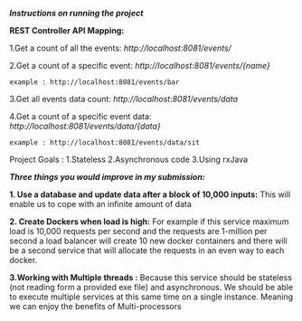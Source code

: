 _**Instructions on running the project**_


**REST Controller API Mapping:**
  
 1.Get a count of all the events: _http://localhost:8081/events/_
 
 2.Get a count of a specific event: _http://localhost:8081/events/{name}_ 
 
    example : http://localhost:8081/events/bar 
 
 3.Get all events data count: _http://localhost:8081/events/data_
 
 4.Get a count of a specific event data: _http://localhost:8081/events/data/{data}_
    
    example : http://localhost:8081/events/data/sit  
 
Project Goals :
    1.Stateless
    2.Asynchronous code 
    3.Using rxJava


_***Three things you would improve in my submission:***_

**1. Use a database and update data after a block of 10,000 inputs:**
    This will enable us to cope with  an infinite amount of data 

**2. Create Dockers when load is high:**
    For example if this service maximum load is 10,000 requests per second and the requests are 1-million per second 
    a load balancer will create 10 new docker containers and there will be a second service that will allocate the requests in an even way to each docker.
 

**3.Working with Multiple threads :** 
    Because this service should be stateless (not reading form a provided exe file) and asynchronous.
    We should be able to execute multiple services at this same time on a single instance. 
    Meaning we can enjoy the benefits of Multi-processors 
